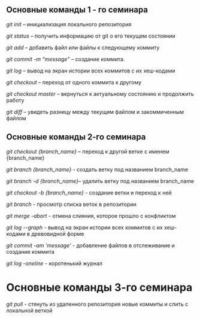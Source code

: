 ## Основные команды 1 - го семинара 

*git init*  – инициализация локального репозитория

*git status* – получить информацию от git о его текущем состоянии 

*git add*  – добавить файл или файлы к следующему коммиту

*git commit -m “message”*  – создание коммита.

*git log*  – вывод на экран истории всех коммитов с их хеш-кодами

*git checkout*  – переход от одного коммита к другому

*git checkout master*  – вернуться к актуальному состоянию и продолжить работу

*git diff* – увидеть разницу между текущим файлом и закоммиченным файлом

## Основные команды 2-го семинара 

*git checkout {branch_name}* – переход к другой ветке с именем {branch_name}


*git branch {branch_name}* - создать ветку под названием branch_name


*git branch -d {branch_name}*– удалить ветку под названием branch_name

*git checkout -b {branch_name}* - создание ветки и переход к ней 

*git branch* - просмотр списка веток в репозитории

*git merge -abort* - отмена слияния, которое прошло с конфликтом 

*git log --graph* - вывод на экран истории всех коммитов с их хеш-кодами в древовидной форме 

*git commit -am 'message'* - добавление файлов в отслеживание и создание коммита 

*git log -oneline* - коротенький журнал 


# Основные команды 3-го семинара 

*git pull* - стянуть из удаленного репозитория новые коммиты и слить  с локальной веткой 
